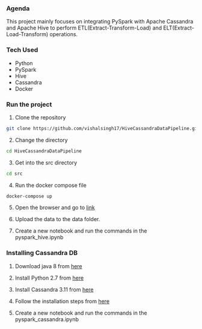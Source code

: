 ### Agenda
This project mainly focuses on integrating PySpark with Apache Cassandra and Apache Hive to perform ETL(Extract-Transform-Load) and ELT(Extract-Load-Transform) operations.

### Tech Used
- Python
- PySpark
- Hive 
- Cassandra
- Docker

### Run the project
1. Clone the repository
```bash
git clone https://github.com/vishalsingh17/HiveCassandraDataPipeline.git
```

2. Change the directory
```bash
cd HiveCassandraDataPipeline
```

3. Get into the src directory
```bash
cd src
```

4. Run the docker compose file
```bash
docker-compose up
```

5. Open the browser and go to [link](https://localhost:4888)

6. Upload the data to the data folder.

7. Create a new notebook and run the commands in the pyspark_hive.ipynb


### Installing Cassandra DB

1. Download java 8 from [here](https://www.oracle.com/in/java/technologies/javase/javase8u211-later-archive-downloads.html)

2. Install Python 2.7 from [here](https://www.python.org/downloads/release/python-2718/)

3. Install Cassandra 3.11 from [here](https://www.apache.org/dyn/closer.lua/cassandra/3.11.15/apache-cassandra-3.11.15-bin.tar.gz) 

4. Follow the installation steps from [here](https://phoenixnap.com/kb/install-cassandra-on-windows)

5. Create a new notebook and run the commands in the pyspark_cassandra.ipynb